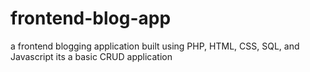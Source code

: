 # frontend-blog-app
 a frontend blogging application built using PHP, HTML, CSS, SQL, and Javascript its a basic CRUD application
